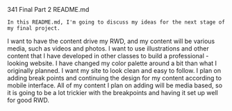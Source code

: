 <!--  --> 341 Final Part 2 README.md

    In this README.md, I'm going to discuss my ideas for the next stage of my final project.
I want to have the content drive my RWD, and my content will be various media, such as videos and photos.
I want to use illustrations and other content that I have developed in other classes to build a professional
-looking website. I have changed my color palette around a bit than what I originally planned. I want
my site to look clean and easy to follow.
    I plan on adding break points and continuing the design for my content according to mobile interface.
All of my content I plan on adding will be media based, so it is going to be a lot trickier with the breakpoints
and having it set up well for good RWD.
